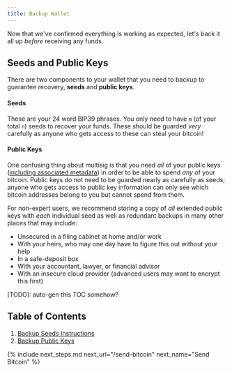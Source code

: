 ```yaml
---
title: Backup Wallet
---
```


Now that we've confirmed everything is working as expected, let's back it all up *before* receiving any funds.

## Seeds and Public Keys
There are two components to your wallet that you need to backup to guarantee recovery, **seeds** and **public keys**.

#### Seeds
These are your 24 word BIP39 phrases.
You only need to have `m` (of your total `n`) seeds to recover your funds.
These should be guarded *very* carefully as anyone who gets access to these can steal your bitcoin!

#### Public Keys
One confusing thing about multisig is that you need *all* of your public keys ([including associated metadata](/backup-wallet/public-keys-advanced#extended-public-key-info)) in order to be able to spend *any* of your bitcoin.
Public keys do not need to be guarded nearly as carefully as seeds; anyone who gets access to public key information can only see which bitcoin addresses belong to you but cannot spend from them.

For non-expert users, we recommend storing a copy of *all* extended public keys with *each* individual seed as well as redundant backups in many other places that may include:
* Unsecured in a filing cabinet at home and/or work
* With your heirs, who may one day have to figure this out without your help
* In a safe-deposit box
* With your accountant, lawyer, or financial advisor
* With an insecure cloud provider (advanced users may want to encrypt this first)

[TODO]: auto-gen this TOC somehow?
## Table of Contents
1. [Backup Seeds Instructions](/backup-wallet/seeds)
1. [Backup Public Keys](/backup-wallet/public-keys)


{% include next_steps.md next_url="/send-bitcoin" next_name="Send Bitcoin" %}
